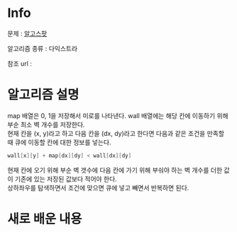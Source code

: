 # Info

  

문제 : [알고스팟](https://www.acmicpc.net/problem/1261)

알고리즘 종류 : 다익스트라

참조 url :

  

# 알고리즘 설명
map 배열은 0, 1을 저장해서 미로를 나타낸다.
wall 배열에는 해당 칸에 이동하기 위해 부순 최소 벽 개수를 저장한다.  
현재 칸을 (x, y)라고 하고 다음 칸을 (dx, dy)라고 한다면 다음과 같은 조건을 만족할 때 큐에 이동할 칸에 대한 정보를 넣는다.
```c++
wall[x][y] + map[dx][dy] < wall[dx][dy]
```
현재 칸에 오기 위해 부순 벽 갯수에 다음 칸에 가기 위해 부숴야 하는 벽 개수를 더한 값이 기존에 있는 저장된 값보다 적어야 한다.  
상하좌우를 탐색하면서 조건에 맞으면 큐에 넣고 빼면서 반복하면 된다.

# 새로 배운 내용
